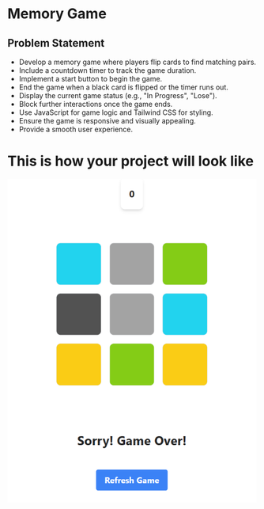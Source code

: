 # Memory Game

## Problem Statement

- Develop a memory game where players flip cards to find matching pairs.
- Include a countdown timer to track the game duration.
- Implement a start button to begin the game.
- End the game when a black card is flipped or the timer runs out.
- Display the current game status (e.g., "In Progress", "Lose").
- Block further interactions once the game ends.
- Use JavaScript for game logic and Tailwind CSS for styling.
- Ensure the game is responsive and visually appealing.
- Provide a smooth user experience.

# This is how your project will look like
![Demo Page](image.png)
